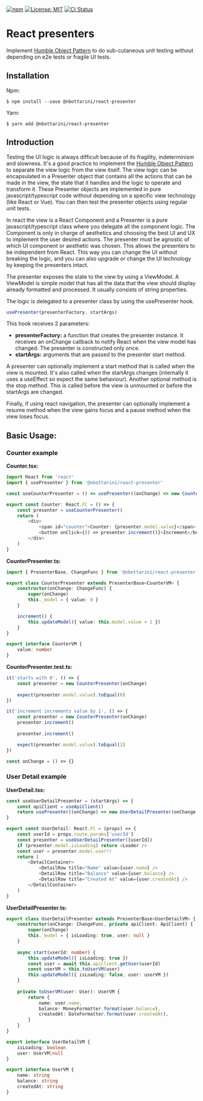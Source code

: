 [![npm](https://img.shields.io/npm/v/@nbottarini/react-presenter.svg)](https://www.npmjs.com/package/@nbottarini/react-presenter)
[![License: MIT](https://img.shields.io/badge/License-MIT-yellow.svg)](https://opensource.org/licenses/MIT)
[![CI Status](https://github.com/nbottarini/react-presenter/actions/workflows/main.yml/badge.svg?branch=main)](https://github.com/nbottarini/react-presenter/actions)

# React presenters
Implement [Humble Object Pattern](https://martinfowler.com/bliki/HumbleObject.html) to do sub-cutaneous unit testing without depending on e2e tests or fragile UI tests.

## Installation

Npm:
```
$ npm install --save @nbottarini/react-presenter
```

Yarn:
```
$ yarn add @nbottarini/react-presenter
```

## Introduction

Testing the UI logic is always difficult because of its fragility, indeterminism and slowness. It's a good practice to
implement the [Humble Object Pattern](https://martinfowler.com/bliki/HumbleObject.html) to separate the view logic from the view itself.
The view logic can be encapsulated in a Presenter object that contains all the actions that can be made in the view,
the state that it handles and the logic to operate and transform it.
These Presenter objects are implemented in pure javascript/typescript code without depending on a specific view technology
(like React or Vue).
You can then test the presenter objects using regular unit tests.

In react the view is a React Component and a Presenter is a pure javascript/typescript class where you delegate all
the component logic. The Component is only in charge of aesthetics and choosing the best UI and UX to implement the user
desired actions.
The presenter must be agnostic of which UI component or aesthetic was chosen. This allows the presenters to be independent
from React. This way you can change the UI without breaking the logic, and you can also upgrade or change the UI technology
by keeping the presenters intact.

The presenter exposes the state to the view by using a ViewModel. A ViewModel is simple model that has all the data that
the view should display already formatted and processed. It usually consists of string properties.

The logic is delegated to a presenter class by using the usePresenter hook.
```typescript
usePresenter(presenterFactory, startArgs)
```
This hook receives 2 parameters:
- **presenterFactory:** a function that creates the presenter instance.
  It receives an onChange callback to notify React when the view model has changed.
  The presenter is constructed only once.
- **startArgs:** arguments that are passed to the presenter start method.

A presenter can optionally implement a start method that is called when the view is mounted. It's also called when
the startArgs changes (internally it uses a useEffect so expect the same behaviour).
Another optional method is the stop method. This is called before the view is unmounted or before the startArgs are changed.

Finally, if using react navigation, the presenter can optionally implement a resume method when the view gains focus and a 
pause method when the view loses focus.

## Basic Usage:

### Counter example

**Counter.tsx:**

```typescript jsx
import React from 'react'
import { usePresenter } from '@nbottarini/react-presenter'

const useCounterPresenter = () => usePresenter((onChange) => new CounterPresenter(onChange))

export const Counter: React.FC = () => {
    const presenter = useCounterPresenter()
    return (
        <div>
            <span id="counter">Counter: {presenter.model.value}</span>
            <button onClick={() => presenter.increment()}>Increment</button>
        </div>
    )
}
```

**CounterPresenter.ts:**
```typescript
import { PresenterBase, ChangeFunc } from '@nbottarini/react-presenter'

export class CounterPresenter extends PresenterBase<CounterVM> {
    constructor(onChange: ChangeFunc) {
        super(onChange)
        this._model = { value: 0 }
    }

    increment() {
        this.updateModel({ value: this.model.value + 1 })
    }
}

export interface CounterVM {
    value: number
}
```

**CounterPresenter.test.ts:**
```typescript
it('starts with 0', () => {
    const presenter = new CounterPresenter(onChange)
    
    expect(presenter.model.value).toEqual(0)
})

it('increment increments value by 1', () => {
    const presenter = new CounterPresenter(onChange)
    presenter.increment()
    
    presenter.increment()

    expect(presenter.model.value).toEqual(2)
})

const onChange = () => {}
```

### User Detail example

**UserDetail.tsx:**
```typescript jsx
const useUserDetailPresenter = (startArgs) => {
    const apiClient = useApiClient()
    return usePresenter((onChange) => new UserDetailPresenter(onChange, apiClient), startArgs)
}

export const UserDetail: React.FC = (props) => {
    const userId = props.route.params['userId']
    const presenter = useUserDetailPresenter([userId])
    if (presenter.model.isLoading) return <Loader />
    const user = presenter.model.user!!
    return (
        <DetailContainer>
            <DetailRow title="Name" value={user.name} />
            <DetailRow title="Balance" value={user.balance} />
            <DetailRow title="Created At" value={user.createdAt} />
        </DetailContainer>
    )
}
```

**UserDetailPresenter.ts:**
```typescript
export class UserDetailPresenter extends PresenterBase<UserDetailVM> {
    constructor(onChange: ChangeFunc, private apiClient: ApiClient) {
        super(onChange)
        this._model = { isLoading: true, user: null }
    }
    
    async start(userId: number) {
        this.updateModel({ isLoading: true })
        const user = await this.apiClient.getUser(userId)
        const userVM = this.toUserVM(user)
        this.updateModel({ isLoading: false, user: userVM })
    }
    
    private toUserVM(user: User): UserVM {
        return {
            name: user.name,
            balance: MoneyFormatter.format(user.balance),
            createdAt: DateFormatter.format(user.createdAt),
        }
    }
}

export interface UserDetailVM {
    isLoading: boolean
    user: UserVM|null
}

export interface UserVM {
    name: string
    balance: string
    createdAt: string
}
```
